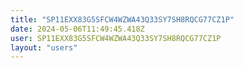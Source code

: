 ```yaml
---
title: "SP11EXX83G5SFCW4WZWA43Q33SY7SH8RQCG77CZ1P"
date: 2024-05-06T11:49:45.418Z
user: SP11EXX83G5SFCW4WZWA43Q33SY7SH8RQCG77CZ1P
layout: "users"
---
```

    